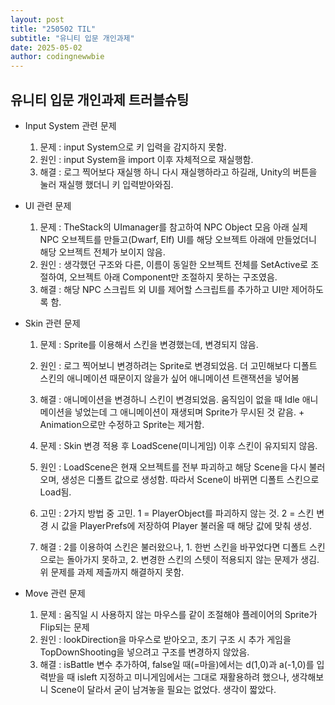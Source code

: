 ```yaml
---
layout: post
title: "250502 TIL"
subtitle: "유니티 입문 개인과제"
date: 2025-05-02
author: codingnewwbie
---
```


## 유니티 입문 개인과제 트러블슈팅

- Input System 관련 문제
  1. 문제 : input System으로 키 입력을 감지하지 못함.
  2. 원인 : input System을 import 이후 자체적으로 재실행함.
  3. 해결 : 로그 찍어보다 재실행 하니 다시 재실행하라고 하길래, Unity의 버튼을 눌러 재실행 했더니 키 입력받아와짐.

- UI 관련 문제
  1. 문제 : TheStack의 UImanager를 참고하여 NPC Object 모음 아래 실제 NPC 오브젝트를 만들고(Dwarf, Elf) UI를 해당 오브젝트 아래에 만들었더니 해당 오브젝트 전체가 보이지 않음.
  2. 원인 : 생각했던 구조와 다른, 이름이 동일한 오브젝트 전체를 SetActive로 조절하여, 오브젝트 아래 Component만 조절하지 못하는 구조였음.
  3. 해결 : 해당 NPC 스크립트 외 UI를 제어할 스크립트를 추가하고 UI만 제어하도록 함.

- Skin 관련 문제
  1. 문제 : Sprite를 이용해서 스킨을 변경했는데, 변경되지 않음.
  2. 원인 : 로그 찍어보니 변경하려는 Sprite로 변경되었음. 더 고민해보다 디폴트 스킨의 애니메이션 때문이지 않을가 싶어 애니메이션 트랜잭션을 넣어봄
  3. 해결 : 애니메이션을 변경하니 스킨이 변경되었음. 움직임이 없을 때 Idle 애니메이션을 넣었는데 그 애니메이션이 재생되며 Sprite가 무시된 것 같음. + Animation으로만 수정하고 Sprite는 제거함.
 
  1. 문제 : Skin 변경 적용 후 LoadScene(미니게임) 이후 스킨이 유지되지 않음.
  2. 원인 : LoadScene은 현재 오브젝트를 전부 파괴하고 해당 Scene을 다시 불러오며, 생성은 디폴트 값으로 생성함. 따라서 Scene이 바뀌면 디폴트 스킨으로 Load됨.
  3. 고민 : 2가지 방법 중 고민. 1 = PlayerObject를 파괴하지 않는 것. 2 = 스킨 변경 시 값을 PlayerPrefs에 저장하여 Player 불러올 때 해당 값에 맞춰 생성.
  4. 해결 : 2를 이용하여 스킨은 불러왔으나, 1. 한번 스킨을 바꾸었다면 디폴트 스킨으로는 돌아가지 못하고, 2. 변경한 스킨의 스텟이 적용되지 않는 문제가 생김. 위 문제를 과제 제출까지 해결하지 못함.

- Move 관련 문제
  1. 문제 : 움직일 시 사용하지 않는 마우스를 같이 조절해야 플레이어의 Sprite가 Flip되는 문제
  2. 원인 : lookDirection을 마우스로 받아오고, 초기 구조 시 추가 게임을 TopDownShooting을 넣으려고 구조를 변경하지 않았음. 
  3. 해결 : isBattle 변수 추가하여, false일 때(=마을)에서는 d(1,0)과 a(-1,0)를 입력받을 때 isleft 지정하고 미니게임에서는 그대로 재활용하려 했으나, 생각해보니 Scene이 달라서 굳이 남겨놓을 필요는 없었다. 생각이 짧았다.
